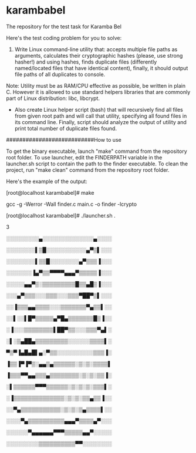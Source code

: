 # karambabel
The repository for the test task for Karamba Bel

Here's the test coding problem for you to solve:

1. Write Linux command-line utility that:
 accepts multiple file paths as arguments,
 calculates their cryptographic hashes (please, use strong hasher!) and
 using hashes, finds duplicate files (differently named/located files that have identical content),
 finally, it should output file paths of all duplicates to console.

Note: Utility must be as RAM/CPU effective as possible, be written in plain C. However it is allowed to use standard helpers libraries that are commonly part of Linux distribution: libc, libcrypt.

- Also create Linux helper script (bash) that will recursively find all files from given root path and will call that utility, specifying all found files in its command line. Finally, script should analyze the output of utility and print total number of duplicate files found.

###########################How to use

To get the binary executable, launch "make" command from the repository root folder.
To use launcher, edit the FINDERPATH variable in the launcher.sh script to contain the path to the finder executable.
To clean the project, run "make clean" command from the repository root folder.

Here's the example of the output:

[root@localhost karambabel]# make

gcc -g -Werror -Wall finder.c main.c -o finder -lcrypto

[root@localhost karambabel]# ./launcher.sh .

3





░░░░░░░░░▄░░░░░░░░░░░░░░▄░░░░

░░░░░░░░▌▒█░░░░░░░░░░░▄▀▒▌░░░

░░░░░░░░▌▒▒█░░░░░░░░▄▀▒▒▒▐░░░

░░░░░░░▐▄▀▒▒▀▀▀▀▄▄▄▀▒▒▒▒▒▐░░░

░░░░░▄▄▀▒░▒▒▒▒▒▒▒▒▒█▒▒▄█▒▐░░░

░░░▄▀▒▒▒░░░▒▒▒░░░▒▒▒▀██▀▒▌░░░

░░▐▒▒▒▄▄▒▒▒▒░░░▒▒▒▒▒▒▒▀▄▒▒▌░░

░░▌░░▌█▀▒▒▒▒▒▄▀█▄▒▒▒▒▒▒▒█▒▐░░

░▐░░░▒▒▒▒▒▒▒▒▌██▀▒▒░░░▒▒▒▀▄▌░

░▌░▒▄██▄▒▒▒▒▒▒▒▒▒░░░░░░▒▒▒▒▌░ 

▀▒▀▐▄█▄█▌▄░▀▒▒░░░░░░░░░░▒▒▒▐░

▐▒▒▐▀▐▀▒░▄▄▒▄▒▒▒▒▒▒░▒░▒░▒▒▒▒▌

▐▒▒▒▀▀▄▄▒▒▒▄▒▒▒▒▒▒▒▒░▒░▒░▒▒▐░

░▌▒▒▒▒▒▒▀▀▀▒▒▒▒▒▒░▒░▒░▒░▒▒▒▌░

░▐▒▒▒▒▒▒▒▒▒▒▒▒▒▒░▒░▒░▒▒▄▒▒▐░░

░░▀▄▒▒▒▒▒▒▒▒▒▒▒░▒░▒░▒▄▒▒▒▒▌░░

░░░░▀▄▒▒▒▒▒▒▒▒▒▒▄▄▄▀▒▒▒▒▄▀░░░

░░░░░░▀▄▄▄▄▄▄▀▀▀▒▒▒▒▒▄▄▀░░░░░

░░░░░░░░░▒▒▒▒▒▒▒▒▒▒▀▀░░░░░░░░ 
